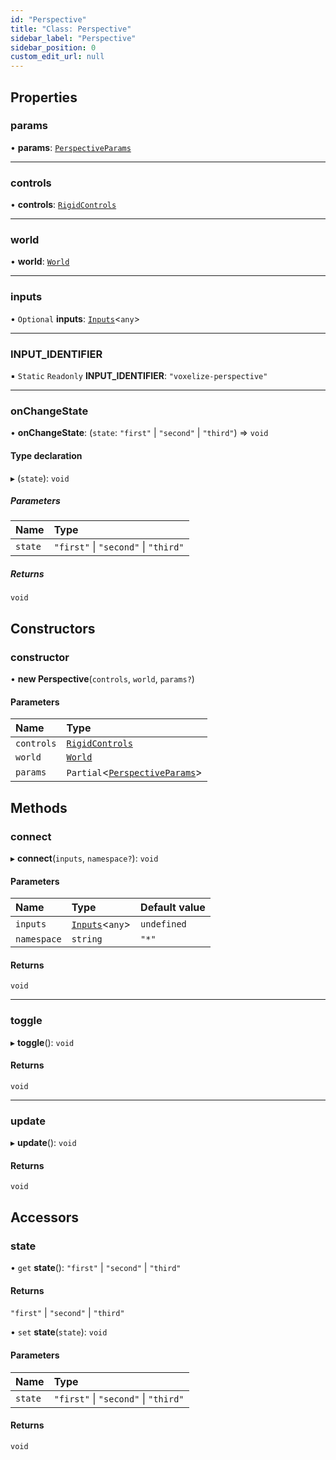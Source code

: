 ```yaml
---
id: "Perspective"
title: "Class: Perspective"
sidebar_label: "Perspective"
sidebar_position: 0
custom_edit_url: null
---
```


## Properties

### params

• **params**: [`PerspectiveParams`](../modules.md#perspectiveparams-556)

___

### controls

• **controls**: [`RigidControls`](RigidControls.md)

___

### world

• **world**: [`World`](World.md)

___

### inputs

• `Optional` **inputs**: [`Inputs`](Inputs.md)<`any`\>

___

### INPUT\_IDENTIFIER

▪ `Static` `Readonly` **INPUT\_IDENTIFIER**: ``"voxelize-perspective"``

___

### onChangeState

• **onChangeState**: (`state`: ``"first"`` \| ``"second"`` \| ``"third"``) => `void`

#### Type declaration

▸ (`state`): `void`

##### Parameters

| Name | Type |
| :------ | :------ |
| `state` | ``"first"`` \| ``"second"`` \| ``"third"`` |

##### Returns

`void`

## Constructors

### constructor

• **new Perspective**(`controls`, `world`, `params?`)

#### Parameters

| Name | Type |
| :------ | :------ |
| `controls` | [`RigidControls`](RigidControls.md) |
| `world` | [`World`](World.md) |
| `params` | `Partial`<[`PerspectiveParams`](../modules.md#perspectiveparams-556)\> |

## Methods

### connect

▸ **connect**(`inputs`, `namespace?`): `void`

#### Parameters

| Name | Type | Default value |
| :------ | :------ | :------ |
| `inputs` | [`Inputs`](Inputs.md)<`any`\> | `undefined` |
| `namespace` | `string` | `"*"` |

#### Returns

`void`

___

### toggle

▸ **toggle**(): `void`

#### Returns

`void`

___

### update

▸ **update**(): `void`

#### Returns

`void`

## Accessors

### state

• `get` **state**(): ``"first"`` \| ``"second"`` \| ``"third"``

#### Returns

``"first"`` \| ``"second"`` \| ``"third"``

• `set` **state**(`state`): `void`

#### Parameters

| Name | Type |
| :------ | :------ |
| `state` | ``"first"`` \| ``"second"`` \| ``"third"`` |

#### Returns

`void`
